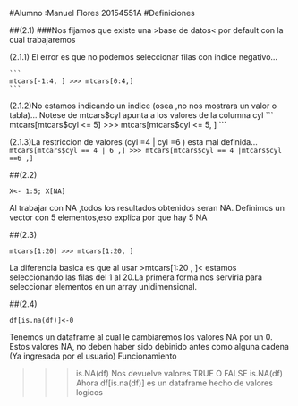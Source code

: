 #Alumno :Manuel Flores 20154551A
#Definiciones

##(2.1)
###Nos fijamos que existe una >base de datos< por default con la cual trabajaremos

(2.1.1) El error es que no podemos seleccionar filas con indice negativo...
    
    ```
    mtcars[-1:4, ] >>> mtcars[0:4,]
    ```
    

(2.1.2)No estamos indicando un indice (osea ,no nos mostrara un valor o  tabla)...
    Notese de mtcars$cyl apunta a los valores de la columna cyl
     ```
    mtcars[mtcars$cyl <= 5] >>> mtcars[mtcars$cyl <= 5, ]
     ```

(2.1.3)La restriccion de valores (cyl =4 | cyl =6 ) esta mal definida...
     ```
    mtcars[mtcars$cyl == 4 | 6 ,] >>> mtcars[mtcars$cyl == 4 |mtcars$cyl ==6 ,]
     ```

##(2.2)
 ```
X<- 1:5; X[NA]
 ```
Al trabajar con NA ,todos los resultados obtenidos seran NA.
Definimos un vector con 5 elementos,eso explica por que hay 5 NA

##(2.3)
 ```
 mtcars[1:20] >>> mtcars[1:20, ]
  ```
La diferencia basica es que al usar >mtcars[1:20 , ]< estamos seleccionando
las filas del 1 al 20.La primera forma nos serviria para seleccionar elementos en un array unidimensional.

##(2.4)
 ```
df[is.na(df)]<-0
 ```
 Tenemos un dataframe al cual le cambiaremos los valores NA por un 0.
 Estos valores NA, no deben haber sido debinido antes como alguna cadena (Ya ingresada por el usuario)
 Funcionamiento
 >>>is.NA(df) Nos devuelve valores TRUE O FALSE is.NA(df)
 Ahora df[is.na(df)] es un dataframe hecho de valores logicos
